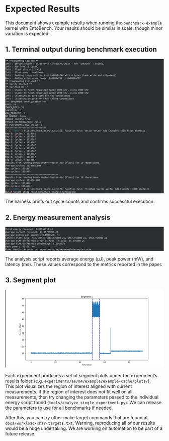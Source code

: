# Expected Results

This document shows example results when running the `benchmark-example` kernel
with EntoBench. Your results should be similar in scale, though minor variation
is expected.

## 1. Terminal output during benchmark execution
![Terminal output screenshot](images/expected-terminal.png)

The harness prints out cycle counts and confirms successful execution.

## 2. Energy measurement analysis
![Energy analysis screenshot](images/expected-energy.png)

The analysis script reports average energy (µJ), peak power (mW), and latency
(ms). These values correspond to the metrics reported in the paper.

## 3. Segment plot
![Segment plot screenshot](images/expected-plot.png)

Each experiment produces a set of segment plots under the experiment’s results folder
(e.g. `experiments/ae/m4/example/example-cache/plots/`).  
This plot visualizes the region of interest aligned with current measurements. If the
region of interest does not fit well on all measurements, then try changing the parameters
passed to the individual energy script found (`tools/analyze_single_experiment.py`). We
can release the parameters to use for all benchmarks if needed. 

After this, you can try other make target commands that are found at `docs/workload-char-targets.txt`.
Warning, reproducing all of our results would be a huge undertaking. We are working on automation to be part
of a future release.
